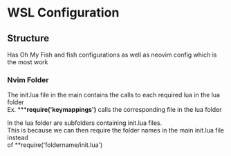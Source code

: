# WSL Configuration  
  
## Structure  
  
Has Oh My Fish and fish configurations as well as neovim config which is the most work  
  
### Nvim Folder  
  
The init.lua file in the main contains the calls to each required lua in the lua folder  
Ex. *****require('keymappings')** calls the corresponding file in the lua folder  
  
In the lua folder are subfolders containing init.lua files.  
This is because we can then require the folder names in the main init.lua file instead  
of **require('foldername/init.lua')  
  



